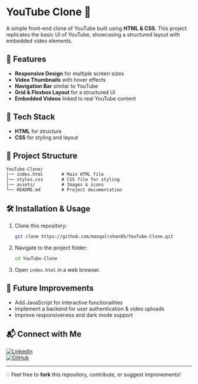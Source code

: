 # YouTube Clone 🎥

A simple front-end clone of YouTube built using **HTML & CSS**. This project replicates the basic UI of YouTube, showcasing a structured layout with embedded video elements.

## 📌 Features
- **Responsive Design** for multiple screen sizes
- **Video Thumbnails** with hover effects
- **Navigation Bar** similar to YouTube
- **Grid & Flexbox Layout** for a structured UI
- **Embedded Videos** linked to real YouTube content

## 🚀 Tech Stack
- **HTML** for structure
- **CSS** for styling and layout

## 📂 Project Structure
```
YouTube-Clone/
│── index.html       # Main HTML file
│── styles.css       # CSS file for styling
│── assets/          # Images & icons
└── README.md        # Project documentation
```

## 🛠 Installation & Usage
1. Clone this repository:
   ```sh
   git clone https://github.com/mangalrohan05/YouTube-Clone.git
   ```
2. Navigate to the project folder:
   ```sh
   cd YouTube-Clone
   ```
3. Open `index.html` in a web browser.

## 📝 Future Improvements
- Add JavaScript for interactive functionalities
- Implement a backend for user authentication & video uploads
- Improve responsiveness and dark mode support

## 📬 Connect with Me
[![LinkedIn](https://img.shields.io/badge/LinkedIn-Connect-blue)](https://linkedin.com/in/rohanm0805)  
[![GitHub](https://img.shields.io/badge/GitHub-Profile-black)](https://github.com/mangalrohan05)

---
💡 Feel free to **fork** this repository, contribute, or suggest improvements!
